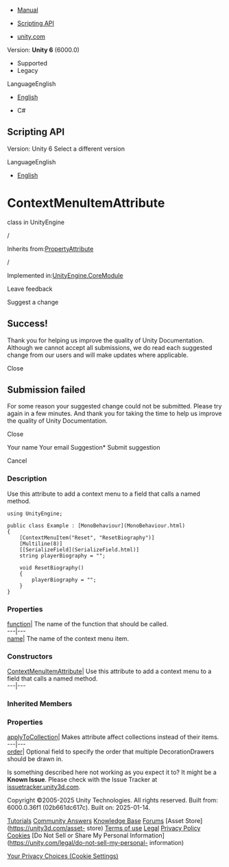 [ ]()

  * [Manual](../Manual/index.html)
  * [Scripting API](../ScriptReference/index.html)

  * [unity.com](https://unity.com/)

Version: **Unity 6** (6000.0)

  * Supported
  * Legacy

LanguageEnglish

  * [English]()

  * C#

[ ](https://docs.unity3d.com)

## Scripting API

Version: Unity 6 Select a different version

LanguageEnglish

  * [English]()

# ContextMenuItemAttribute

class in UnityEngine

/

Inherits from:[PropertyAttribute](PropertyAttribute.html)

/

Implemented in:[UnityEngine.CoreModule](UnityEngine.CoreModule.html)

Leave feedback

Suggest a change

## Success!

Thank you for helping us improve the quality of Unity Documentation. Although
we cannot accept all submissions, we do read each suggested change from our
users and will make updates where applicable.

Close

## Submission failed

For some reason your suggested change could not be submitted. Please <a>try
again</a> in a few minutes. And thank you for taking the time to help us
improve the quality of Unity Documentation.

Close

Your name Your email Suggestion* Submit suggestion

Cancel

[ ]()

### Description

Use this attribute to add a context menu to a field that calls a named method.

    
    
    using UnityEngine;  
      
    public class Example : [MonoBehaviour](MonoBehaviour.html)
    {
        [ContextMenuItem("Reset", "ResetBiography")]
        [Multiline(8)]
        [[SerializeField](SerializeField.html)] 
        string playerBiography = "";  
      
        void ResetBiography()
        {
            playerBiography = "";
        }
    }
    

### Properties

[function](ContextMenuItemAttribute-function.html)| The name of the function
that should be called.  
---|---  
[name](ContextMenuItemAttribute-name.html)| The name of the context menu item.  
  
### Constructors

[ContextMenuItemAttribute](ContextMenuItemAttribute-ctor.html)| Use this
attribute to add a context menu to a field that calls a named method.  
---|---  
  
### Inherited Members

### Properties

[applyToCollection](PropertyAttribute-applyToCollection.html)| Makes attribute
affect collections instead of their items.  
---|---  
[order](PropertyAttribute-order.html)| Optional field to specify the order
that multiple DecorationDrawers should be drawn in.  
  
Is something described here not working as you expect it to? It might be a
**Known Issue**. Please check with the Issue Tracker at
[issuetracker.unity3d.com](https://issuetracker.unity3d.com).

Copyright ©2005-2025 Unity Technologies. All rights reserved. Built from:
6000.0.36f1 (02b661dc617c). Built on: 2025-01-14.

[Tutorials](https://unity3d.com/learn) [Community
Answers](https://answers.unity3d.com) [Knowledge
Base](https://support.unity3d.com/hc/en-us)
[Forums](https://forum.unity3d.com) [Asset Store](https://unity3d.com/asset-
store) [Terms of use](https://docs.unity3d.com/Manual/TermsOfUse.html)
[Legal](https://unity.com/legal) [Privacy
Policy](https://unity.com/legal/privacy-policy)
[Cookies](https://unity.com/legal/cookie-policy) [Do Not Sell or Share My
Personal Information](https://unity.com/legal/do-not-sell-my-personal-
information)

[Your Privacy Choices (Cookie Settings)](javascript:void\(0\);)


